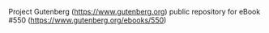 Project Gutenberg (https://www.gutenberg.org) public repository for eBook #550 (https://www.gutenberg.org/ebooks/550)
